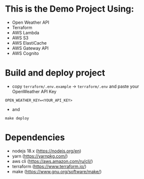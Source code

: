 # This is the Demo Project Using:

- Open Weather API
- Terraform
- AWS Lambda
- AWS S3
- AWS ElastiCache
- AWS Gateway API
- AWS Cognito

# Build and deploy project

- copy `terraform/.env.example` -> `terraform/.env` and paste your OpenWeather API Key
```
OPEN_WEATHER_KEY=<YOUR_API_KEY>
```
- and
```
make deploy
```

# Dependencies

- nodejs 18.x (https://nodejs.org/en)
- yarn (https://yarnpkg.com/)
- aws cli (https://aws.amazon.com/ru/cli/)
- terraform (https://www.terraform.io/)
- make (https://www.gnu.org/software/make/)
